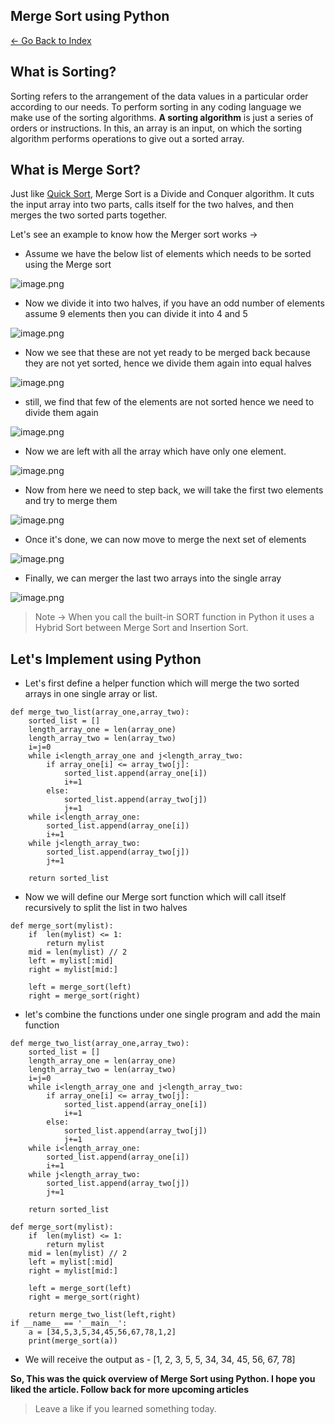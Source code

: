 ## Merge Sort using Python

> 
 [<- Go Back to Index ](https://carboncoffee.hashnode.dev/datastructures) 


## What is Sorting?

Sorting refers to the arrangement of the data values in a particular order according to our needs. To perform sorting in any coding language we make use of the sorting algorithms. **A sorting algorithm** is just a series of orders or instructions. In this, an array is an input, on which the sorting algorithm performs operations to give out a sorted array.

## What is Merge Sort?
Just like  [Quick Sort](https://carboncoffee.hashnode.dev/quick-sort-using-python), Merge Sort is a Divide and Conquer algorithm. It cuts the input array into two parts, calls itself for the two halves, and then merges the two sorted parts together.

Let's see an example to know how the Merger sort works ->
- Assume we have the below list of elements which needs to be sorted using the Merge sort 

![image.png](https://cdn.hashnode.com/res/hashnode/image/upload/v1613029585151/FkIL2L2OM.png)
- Now we divide it into two halves, if you have an odd number of elements assume 9 elements then you can divide it into 4  and 5 

![image.png](https://cdn.hashnode.com/res/hashnode/image/upload/v1613029662104/54QDQVYla.png)

- Now we see that these are not yet ready to be merged back because they are not yet sorted, hence we divide them again into equal halves 

![image.png](https://cdn.hashnode.com/res/hashnode/image/upload/v1613029742672/cVYWYZVvC.png)
- still, we find that few of the elements are not sorted hence we need to divide them again 

![image.png](https://cdn.hashnode.com/res/hashnode/image/upload/v1613029809349/w1jtaeYU0.png)
- Now we are left with all the array which have only one element.

![image.png](https://cdn.hashnode.com/res/hashnode/image/upload/v1613029900992/e8I7qBCct.png)
- Now from here we need to step back, we will take the first two elements and try to merge them 

![image.png](https://cdn.hashnode.com/res/hashnode/image/upload/v1613029958614/j7ChvyFzR.png)
- Once it's done, we can now move to merge the next set of elements 

![image.png](https://cdn.hashnode.com/res/hashnode/image/upload/v1613030444266/yNJmmVpBU.png)
- Finally, we can merger the last two arrays into the single array

![image.png](https://cdn.hashnode.com/res/hashnode/image/upload/v1613030494086/kM9h7Ac-9.png)


> Note -> When you call the built-in SORT function in Python it uses a Hybrid Sort between Merge Sort and Insertion Sort.

## Let's Implement using Python 

- Let's first define a helper function which will merge the two sorted arrays in one single array or list.


```
def merge_two_list(array_one,array_two):
    sorted_list = []
    length_array_one = len(array_one)
    length_array_two = len(array_two)
    i=j=0
    while i<length_array_one and j<length_array_two:
        if array_one[i] <= array_two[j]:
            sorted_list.append(array_one[i])
            i+=1
        else:
            sorted_list.append(array_two[j])
            j+=1
    while i<length_array_one:
        sorted_list.append(array_one[i])
        i+=1
    while j<length_array_two:
        sorted_list.append(array_two[j])
        j+=1

    return sorted_list
``` 

- Now we will define our Merge sort function which will call itself recursively to split the list in two halves 


```
def merge_sort(mylist):
    if  len(mylist) <= 1:
        return mylist
    mid = len(mylist) // 2 
    left = mylist[:mid]
    right = mylist[mid:]

    left = merge_sort(left)
    right = merge_sort(right)
``` 
- let's combine the functions under one single program and add the main function


```
def merge_two_list(array_one,array_two):
    sorted_list = []
    length_array_one = len(array_one)
    length_array_two = len(array_two)
    i=j=0
    while i<length_array_one and j<length_array_two:
        if array_one[i] <= array_two[j]:
            sorted_list.append(array_one[i])
            i+=1
        else:
            sorted_list.append(array_two[j])
            j+=1
    while i<length_array_one:
        sorted_list.append(array_one[i])
        i+=1
    while j<length_array_two:
        sorted_list.append(array_two[j])
        j+=1

    return sorted_list

def merge_sort(mylist):
    if  len(mylist) <= 1:
        return mylist
    mid = len(mylist) // 2 
    left = mylist[:mid]
    right = mylist[mid:]

    left = merge_sort(left)
    right = merge_sort(right)

    return merge_two_list(left,right)
if __name__ == '__main__':
    a = [34,5,3,5,34,45,56,67,78,1,2]
    print(merge_sort(a))

``` 
- We will receive the output as - [1, 2, 3, 5, 5, 34, 34, 45, 56, 67, 78]

**So, This was the quick overview of Merge Sort using Python. I hope you liked the article. Follow back for more upcoming articles**


> Leave a like if you learned something today.